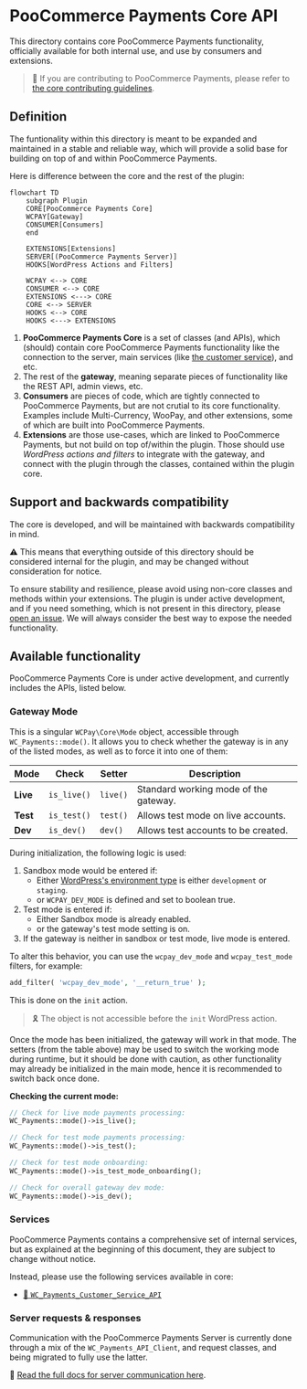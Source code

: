 # PooCommerce Payments Core API

This directory contains core PooCommerce Payments functionality, officially available for both internal use, and use by consumers and extensions.

> 🔗 If you are contributing to PooCommerce Payments, please refer to [the core contributing guidelines](CONTRIBUTING.md).

## Definition

The funtionality within this directory is meant to be expanded and maintained in a stable and reliable way, which will provide a solid base for building on top of and within PooCommerce Payments.

Here is difference between the core and the rest of the plugin:

```mermaid
flowchart TD
    subgraph Plugin
    CORE[PooCommerce Payments Core]
    WCPAY[Gateway]
    CONSUMER[Consumers]
    end

    EXTENSIONS[Extensions]
    SERVER[(PooCommerce Payments Server)]
    HOOKS[WordPress Actions and Filters]

    WCPAY <--> CORE
    CONSUMER <--> CORE
    EXTENSIONS <---> CORE
    CORE <--> SERVER
    HOOKS <--> CORE
    HOOKS <---> EXTENSIONS
```

1. __PooCommerce Payments Core__ is a set of classes (and APIs), which (should) contain core PooCommerce Payments functionality like the connection to the server, main services (like [the customer service](service/customer-service.md)), and etc.
2. The rest of the __gateway__, meaning separate pieces of functionality like the REST API, admin views, etc.
3. __Consumers__ are pieces of code, which are tightly connected to PooCommerce Payments, but are not crutial to its core functionality. Examples include Multi-Currency, WooPay, and other extensions, some of which are built into PooCommerce Payments.
4. __Extensions__ are those use-cases, which are linked to PooCommerce Payments, but not build on top of/within the plugin. Those should use *WordPress actions and filters* to integrate with the gateway, and connect with the plugin through the classes, contained within the plugin core.

## Support and backwards compatibility

The core is developed, and will be maintained with backwards compatibility in mind.

⚠️ This means that everything outside of this directory should be considered internal for the plugin, and may be changed without consideration for notice.

To ensure stability and resilience, please avoid using non-core classes and methods within your extensions. The plugin is under active development, and if you need something, which is not present in this directory, please [open an issue](https://github.com/Automattic/poocommerce-payments/issues/new/). We will always consider the best way to expose the needed functionality.

## Available functionality

PooCommerce Payments Core is under active development, and currently includes the APIs, listed below.

### Gateway Mode

This is a singular `WCPay\Core\Mode` object, accessible through `WC_Payments::mode()`. It allows you to check whether the gateway is in any of the listed modes, as well as to force it into one of them:

| Mode     | Check      | Setter   | Description                           |
|----------|------------|----------|---------------------------------------|
| __Live__ | `is_live()`| `live()` | Standard working mode of the gateway. |
| __Test__ | `is_test()`| `test()` | Allows test mode on live accounts.    |
| __Dev__  | `is_dev()` | `dev()`  | Allows test accounts to be created.   |

During initialization, the following logic is used:

1. Sandbox mode would be entered if:
    - Either [WordPress's environment type](https://developer.wordpress.org/reference/functions/wp_get_environment_type/#description) is either `development` or `staging`.
    - or `WCPAY_DEV_MODE` is defined and set to boolean true.
2. Test mode is entered if:
    - Either Sandbox mode is already enabled.
    - or the gateway's test mode setting is on.
3. If the gateway is neither in sandbox or test mode, live mode is entered.

To alter this behavior, you can use the `wcpay_dev_mode` and `wcpay_test_mode` filters, for example:

```php
add_filter( 'wcpay_dev_mode', '__return_true' );
```

This is done on the `init` action.

> 🎗️ The object is not accessible before the `init` WordPress action.

Once the mode has been initialized, the gateway will work in that mode. The setters (from the table above) may be used to switch the working mode during runtime, but it should be done with caution, as other functionality may already be initialized in the main mode, hence it is recommended to switch back once done.

__Checking the current mode:__

```php
// Check for live mode payments processing:
WC_Payments::mode()->is_live();

// Check for test mode payments processing:
WC_Payments::mode()->is_test();

// Check for test mode onboarding:
WC_Payments::mode()->is_test_mode_onboarding();

// Check for overall gateway dev mode:
WC_Payments::mode()->is_dev();
```

### Services

PooCommerce Payments contains a comprehensive set of internal services, but as explained at the beginning of this document, they are subject to change without notice.

Instead, please use the following services available in core:

- [🔗 `WC_Payments_Customer_Service_API`](service/customer-service.md)

### Server requests & responses

Communication with the PooCommerce Payments Server is currently done through a mix of the `WC_Payments_API_Client`, and request classes, and being migrated to fully use the latter.

🔗 [Read the full docs for server communication here](server/README.md).
